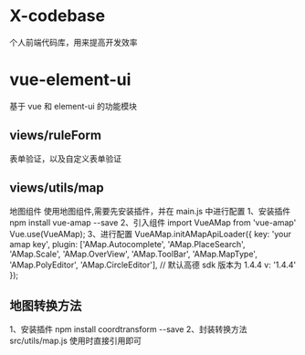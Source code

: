 # X-codebase

个人前端代码库，用来提高开发效率

# vue-element-ui

基于 vue 和 element-ui 的功能模块

## views/ruleForm

表单验证，以及自定义表单验证

## views/utils/map

地图组件
使用地图组件,需要先安装插件，并在 main.js 中进行配置
1、安装插件
npm install vue-amap --save
2、引入组件
import VueAMap from 'vue-amap'
Vue.use(VueAMap);
3、进行配置
VueAMap.initAMapApiLoader({
key: 'your amap key',
plugin: ['AMap.Autocomplete', 'AMap.PlaceSearch', 'AMap.Scale', 'AMap.OverView', 'AMap.ToolBar', 'AMap.MapType', 'AMap.PolyEditor', 'AMap.CircleEditor'],
// 默认高德 sdk 版本为 1.4.4
v: '1.4.4'
});

## 地图转换方法

1、安装插件
npm install coordtransform --save
2、封装转换方法 src/utils/map.js
使用时直接引用即可

